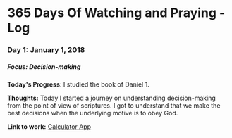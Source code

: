 # 365 Days Of Watching and Praying - Log

### Day 1: January 1, 2018 
##### Focus: Decision-making

**Today's Progress**: I studied the book of Daniel 1.

**Thoughts:** Today I started a journey on understanding decision-making from the point of view of scriptures. I got to understand that we make the best decisions when the underlying motive is to obey God. 

**Link to work:** [Calculator App](http://www.example.com)

